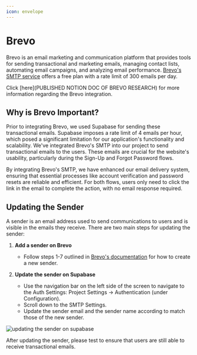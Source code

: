 ```yaml
---
icon: envelope
---
```


# Brevo

Brevo is an email marketing and communication platform that provides tools for sending transactional and marketing emails, managing contact lists, automating email campaigns, and analyzing email performance. [Brevo's SMTP service](https://help.brevo.com/hc/en-us/articles/209462765-What-is-Brevo-SMTP#h_01EJ8W8R9XSB1D00A4BDMZMAM3) offers a free plan with a rate limit of 300 emails per day. 

Click [here](PUBLISHED NOTION DOC OF BREVO RESEARCH) for more information regarding the Brevo integration.

## Why is Brevo Important?

 Prior to integrating Brevo, we used Supabase for sending these transactional emails. Supabase imposes a rate limit of 4 emails per hour, which posed a significant limitation for our application's functionality and scalability. We've integrated Brevo's SMTP into our project to send transactional emails to the users. These emails are crucial for the website's usability, particularly during the Sign-Up and Forgot Password flows.
 
 By integrating Brevo's SMTP, we have enhanced our email delivery system, ensuring that essential processes like account verification and password resets are reliable and efficient. For both flows, users only need to click the link in the email to complete the action, with no email response required.

## Updating the Sender

A sender is an email address used to send communications to users and is visible in the emails they receive. There are two main steps for updating the sender:

1. **Add a sender on Brevo**
    - Follow steps 1-7 outlined in [Brevo's documentation](https://help.brevo.com/hc/en-us/articles/208836149-Create-a-new-sender) for how to create a new sender.

2. **Update the sender on Supabase**

    - Use the navigation bar on the left side of the screen to navigate to the Auth Settings: Project Settings → Authentication (under Configuration).
    - Scroll down to the SMTP Settings. 
    - Update the sender email and the sender name according to match those of the new sender.

![updating the sender on supabase](/assets/image/supabase-sender.png)

After updating the sender, please test to ensure that users are still able to receive transactional emails.

